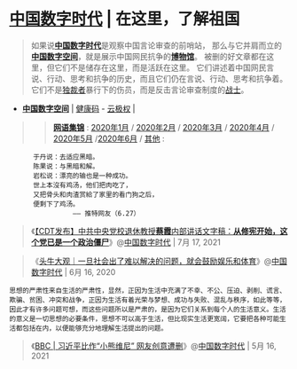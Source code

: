 # [中国数字时代](https://chinadigitaltimes.net/chinese/) | 在这里，了解祖国

> 如果说[**中国数字时代**](https://chinadigitaltimes.net/Chinese)是观察中国言论审查的前哨站，
> 那么与它并肩而立的[**中国数字空间**](https://chinadigitaltimes.net/space/Landing_Page)，就是展示中国网民抗争的[**博物馆**](https://chinadigitaltimes.net/space/404%E5%8D%9A%E7%89%A9%E9%A6%86)。
> 被删的好文章都在这里，但它们不是储存在这里，而是活跃在这里。
> 它们讲述着中国网民言说、行动、思考和抗争的历史，而且它们仍在言说、行动、思考和抗争着。
> 它们不是[独裁者](https://chinadigitaltimes.net/space/%E7%8B%AC%E8%A3%81%E8%80%85)暴行下的伤员，而是反击言论审查制度的[战士](https://chinadigitaltimes.net/space/%E8%A1%8C%E5%8A%A8%E4%B8%BB%E4%B9%89)。

- [**中国数字空间**](https://chinadigitaltimes.net/space/Landing_Page) | [健康码](https://chinadigitaltimes.net/space/%E5%81%A5%E5%BA%B7%E7%A0%81) - [云极权](https://chinadigitaltimes.net/space/%E4%BA%91%E6%9E%81%E6%9D%83) | 
>>[**网语集锦**](https://chinadigitaltimes.net/space/%E7%BD%91%E8%AF%AD%E9%9B%86%E9%94%A6) : [2020年1月](https://chinadigitaltimes.net/space/%E7%BD%91%E8%AF%AD%E9%9B%86%E9%94%A6#.E7.BD.91.E8.AF.AD.E9.9B.86.E9.94.A62020.E5.B9.B41.E6.9C.88) / [2020年2月](https://chinadigitaltimes.net/space/%E7%BD%91%E8%AF%AD%E9%9B%86%E9%94%A6#.E7.BD.91.E8.AF.AD.E9.9B.86.E9.94.A62020.E5.B9.B42.E6.9C.88) / [2020年3月](https://chinadigitaltimes.net/space/%E7%BD%91%E8%AF%AD%E9%9B%86%E9%94%A6#.E7.BD.91.E8.AF.AD.E9.9B.86.E9.94.A62020.E5.B9.B43.E6.9C.88) / [2020年4月](https://chinadigitaltimes.net/space/%E7%BD%91%E8%AF%AD%E9%9B%86%E9%94%A6#.E7.BD.91.E8.AF.AD.E9.9B.86.E9.94.A62020.E5.B9.B44.E6.9C.88) / [2020年5月](https://chinadigitaltimes.net/space/%E7%BD%91%E8%AF%AD%E9%9B%86%E9%94%A6#.E7.BD.91.E8.AF.AD.E9.9B.86.E9.94.A62020.E5.B9.B45.E6.9C.88) /[2020年6月](https://chinadigitaltimes.net/space/%E7%BD%91%E8%AF%AD%E9%9B%86%E9%94%A62020%E5%B9%B46%E6%9C%88) / [其他](https://chinadigitaltimes.net/space/%E7%BD%91%E8%AF%AD%E9%9B%86%E9%94%A6#.E7.BD.91.E8.AF.AD.E9.9B.86.E9.94.A6.E5.85.B6.E4.BB.96) :
```
      于丹说：去适应黑暗。
      陈果说：与黑暗和解。
      岩松说：漂亮的输也是一种成功。
      世上本沒有鸡汤，他们把肉吃了，
      又把骨头和肉渣赏給了家里的看门狗之后，
      便剩下了鸡汤。
                —— 推特网友（6.27）
```

> 《[【CDT发布】中共中央党校退休教授**蔡霞**内部讲话文字稿：**从修宪开始，这个党已是一个政治僵尸**](https://chinadigitaltimes.net/chinese/2020/06/%E3%80%90cdt%E5%8F%91%E5%B8%83%E3%80%91%E4%B8%AD%E5%85%B1%E4%B8%AD%E5%A4%AE%E5%85%9A%E6%A0%A1%E9%80%80%E4%BC%91%E6%95%99%E6%8E%88%E8%94%A1%E9%9C%9E%E5%86%85%E9%83%A8%E8%AE%B2%E8%AF%9D%E6%96%87/)》@[中国数字时代](https://chinadigitaltimes.net/chinese/) | 7月 17, 2021

> 《[头牛大观｜一旦社会出了难以解决的问题，就会鼓励娱乐和体育](https://chinadigitaltimes.net/chinese/668381.html)》@[中国数字时代](https://chinadigitaltimes.net/chinese/) | 6月 16, 2020
```
思想的严肃性来自生活的严肃性，显然，正因为生活中充满了不幸、不公、压迫、剥削、谎言、欺骗、贫困、冲突和战争，正因为生活有着光荣与梦想、成功与失败、混乱与秩序，如此等等，因此才有许多问题可想，而这些问题所以是严肃的，是因为它们关系到每个人的生活意义。生活的意义是一切思想的必要条件，思想不可以高于生活，但比现实生活更宽阔，它要把各种可能生活都包括在内，以便能够充分地理解生活提出的问题。
```

> 《[BBC | 习近平比作“小熊维尼” 网友创意遭删](https://chinadigitaltimes.net/chinese/666062.html)》@[中国数字时代](https://chinadigitaltimes.net/chinese/) | 5月 16, 2021

